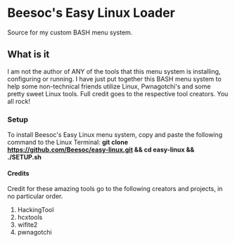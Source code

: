 # Beesoc's Easy Linux Loader
Source for my custom BASH menu system.  

## What is it
I am not the author of ANY of the tools that this menu system is installing, configuring or running. I have just put together this BASH menu system to help some non-technical friends utilize Linux, Pwnagotchi's and some pretty sweet Linux tools.  Full credit goes to the respective tool creators.  You all rock!

### Setup
To install Beesoc's Easy Linux menu system, copy and paste the following command to the Linux Terminal: 
**git clone https://github.com/Beesoc/easy-linux.git && cd easy-linux && ./SETUP.sh**

#### Credits
Credit for these amazing tools go to the following creators and projects, in no particular order.
1. HackingTool
2. hcxtools
3. wifite2
4. pwnagotchi

